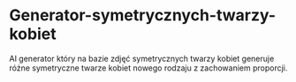 # Generator-symetrycznych-twarzy-kobiet
AI generator który na bazie zdjęć symetrycznych twarzy kobiet generuje różne symetryczne twarze kobiet nowego rodzaju z zachowaniem proporcji.  
